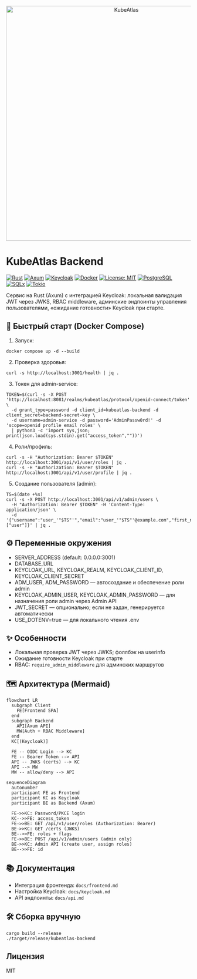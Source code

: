 <p align="center">
  <img src="https://i.giphy.com/78xv3fAEcIKNdx7vSv.gif" alt="KubeAtlas" width="640" />
</p>

# KubeAtlas Backend

[![Rust](https://img.shields.io/badge/Rust-1.85+-93450a?logo=rust)](https://www.rust-lang.org/)
[![Axum](https://img.shields.io/badge/Web-Axum-1f6feb)](https://docs.rs/axum)
[![Keycloak](https://img.shields.io/badge/Auth-Keycloak-6d28d9)](https://www.keycloak.org/)
[![Docker](https://img.shields.io/badge/Docker-Compose-2496ed?logo=docker)](https://docs.docker.com/compose/)
[![License: MIT](https://img.shields.io/badge/License-MIT-success)](LICENSE)
[![PostgreSQL](https://img.shields.io/badge/DB-PostgreSQL-316192?logo=postgresql&logoColor=white)](https://www.postgresql.org/)
[![SQLx](https://img.shields.io/badge/ORM-SQLx-0f766e)](https://docs.rs/sqlx)
[![Tokio](https://img.shields.io/badge/Runtime-Tokio-0b5fff?logo=rust)](https://tokio.rs/)

Сервис на Rust (Axum) с интеграцией Keycloak: локальная валидация JWT через JWKS, RBAC middleware, админские эндпоинты управления пользователями, «ожидание готовности» Keycloak при старте.

## 🚀 Быстрый старт (Docker Compose)

1. Запуск:
```
docker compose up -d --build
```
2. Проверка здоровья:
```
curl -s http://localhost:3001/health | jq .
```
3. Токен для admin-service:
```
TOKEN=$(curl -s -X POST 'http://localhost:8081/realms/kubeatlas/protocol/openid-connect/token' \
  -d grant_type=password -d client_id=kubeatlas-backend -d client_secret=backend-secret-key \
  -d username=admin-service -d password='AdminPassw0rd!' -d 'scope=openid profile email roles' \
  | python3 -c 'import sys,json; print(json.load(sys.stdin).get("access_token",""))')
```
4. Роли/профиль:
```
curl -s -H "Authorization: Bearer $TOKEN" http://localhost:3001/api/v1/user/roles | jq .
curl -s -H "Authorization: Bearer $TOKEN" http://localhost:3001/api/v1/user/profile | jq .
```
5. Создание пользователя (admin):
```
TS=$(date +%s)
curl -s -X POST http://localhost:3001/api/v1/admin/users \
  -H "Authorization: Bearer $TOKEN" -H 'Content-Type: application/json' \
  -d '{"username":"user_'"$TS"'","email":"user_'"$TS"'@example.com","first_name":"U","last_name":"T","password":"StrongPassw0rd!","roles":["user"]}' | jq .
```

## ⚙️ Переменные окружения

- SERVER_ADDRESS (default: 0.0.0.0:3001)
- DATABASE_URL
- KEYCLOAK_URL, KEYCLOAK_REALM, KEYCLOAK_CLIENT_ID, KEYCLOAK_CLIENT_SECRET
- ADM_USER, ADM_PASSWORD — автосоздание и обеспечение роли admin
- KEYCLOAK_ADMIN_USER, KEYCLOAK_ADMIN_PASSWORD — для назначения роли admin через Admin API
- JWT_SECRET — опционально; если не задан, генерируется автоматически
- USE_DOTENV=true — для локального чтения .env

## ✨ Особенности
- Локальная проверка JWT через JWKS; фоллбэк на userinfo
- Ожидание готовности Keycloak при старте
- RBAC: `require_admin_middleware` для админских маршрутов

## 🗺️ Архитектура (Mermaid)

```mermaid
flowchart LR
  subgraph Client
    FE[Frontend SPA]
  end
  subgraph Backend
    API[Axum API]
    MW[Auth + RBAC Middleware]
  end
  KC[(Keycloak)]

  FE -- OIDC Login --> KC
  FE -- Bearer Token --> API
  API -- JWKS (certs) --> KC
  API --> MW
  MW -- allow/deny --> API
```

```mermaid
sequenceDiagram
  autonumber
  participant FE as Frontend
  participant KC as Keycloak
  participant BE as Backend (Axum)

  FE->>KC: Password/PKCE login
  KC-->>FE: access_token
  FE->>BE: GET /api/v1/user/roles (Authorization: Bearer)
  BE->>KC: GET /certs (JWKS)
  BE-->>FE: roles + flags
  FE->>BE: POST /api/v1/admin/users (admin only)
  BE->>KC: Admin API (create user, assign roles)
  BE-->>FE: id
```

## 📚 Документация
- Интеграция фронтенда: `docs/frontend.md`
- Настройка Keycloak: `docs/keycloak.md`
- API эндпоинты: `docs/api.md`

## 🛠️ Сборка вручную
```
cargo build --release
./target/release/kubeatlas-backend
```

## Лицензия
MIT
